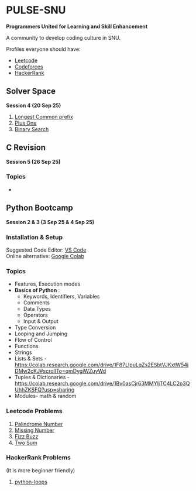 # PULSE-SNU

**Programmers United for Learning and Skill Enhancement**  

A community to develop coding culture in SNU.  

Profiles everyone should have:  
+ [Leetcode](leetcode.com)
+ [Codeforces](codeforces.com)
+ [HackerRank](hackerrank.com)

## Solver Space

**Session 4 (20 Sep 25)**   
1. [Longest Common prefix](https://leetcode.com/problems/longest-common-prefix/description/)  
2. [Plus One](https://leetcode.com/problems/plus-one/description/)  
3. [Binary Search](https://leetcode.com/problems/binary-search/description/)  

## C Revision

**Session 5 (26 Sep 25)**  

### Topics

+ 

## Python Bootcamp

**Session 2 & 3 (3 Sep 25 & 4 Sep 25)**  

### Installation & Setup  

Suggested Code Editor: [VS Code](https://code.visualstudio.com)  
Online alternative: [Google Colab](https://colab.research.google.com)  

### Topics

+ Features, Execution modes
+ **Basics of Python** :
  + Keywords, Identifiers, Variables
  + Comments
  + Data Types
  + Operators
  + Input & Output
+ Type Conversion
+ Looping and Jumping
+ Flow of Control
+ Functions
+ Strings
+ Lists & Sets - https://colab.research.google.com/drive/1F87LIpuLqZs2ESbtVJKxtW54iDMw2cKJ#scrollTo=qmDygiWZuyWd
+ Tuples & Dictionaries - https://colab.research.google.com/drive/1Bv0asCjr63MMYIjTC4LC2p3QUhhZKSFQ?usp=sharing
+ Modules- math & random 

### Leetcode Problems

1. [Palindrome Number](https://leetcode.com/problems/palindrome-number/description/)
2. [Missing Number](https://leetcode.com/problems/missing-number/description/)
3. [Fizz Buzz](https://leetcode.com/problems/fizz-buzz/description/)
4. [Two Sum](https://leetcode.com/problems/two-sum/description/)

### HackerRank Problems
(It is more beginner friendly)

1. [python-loops](https://www.hackerrank.com/challenges/python-loops/problem?isFullScreen=true)
